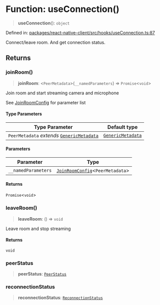 # Function: useConnection()

> **useConnection**(): `object`

Defined in: [packages/react-native-client/src/hooks/useConnection.ts:87](https://github.com/fishjam-cloud/mobile-client-sdk/blob/b59d08631f5fbe1fa162c766a63916c14024e0d4/packages/react-native-client/src/hooks/useConnection.ts#L87)

Connect/leave room. And get connection status.

## Returns

### joinRoom()

> **joinRoom**: \<`PeerMetadata`\>(`__namedParameters`) => `Promise`\<`void`\>

Join room and start streaming camera and microphone

See [JoinRoomConfig](../type-aliases/JoinRoomConfig.md) for parameter list

#### Type Parameters

| Type Parameter | Default type |
| ------ | ------ |
| `PeerMetadata` *extends* [`GenericMetadata`](../type-aliases/GenericMetadata.md) | [`GenericMetadata`](../type-aliases/GenericMetadata.md) |

#### Parameters

| Parameter | Type |
| ------ | ------ |
| `__namedParameters` | [`JoinRoomConfig`](../type-aliases/JoinRoomConfig.md)\<`PeerMetadata`\> |

#### Returns

`Promise`\<`void`\>

### leaveRoom()

> **leaveRoom**: () => `void`

Leave room and stop streaming

#### Returns

`void`

### peerStatus

> **peerStatus**: [`PeerStatus`](../type-aliases/PeerStatus.md)

### reconnectionStatus

> **reconnectionStatus**: [`ReconnectionStatus`](../type-aliases/ReconnectionStatus.md)
